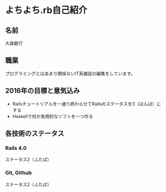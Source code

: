 # よちよち.rb自己紹介

## 名前
大森敏行

## 職業
プログラミングとはあまり関係ないIT系雑誌の編集をしています。  

## 2016年の目標と意気込み
* Railsチュートリアルを一通り終わらせてRailsのステータスを3（ほんば）にする
* Haskellで何か実用的なソフトを一つ作る

## 各技術のステータス
### Rails 4.0
ステータス2（ふたば）
### Git, Github
ステータス2（ふたば）
